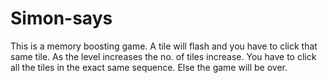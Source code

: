 # Simon-says
This is a memory boosting game.
A tile will flash and you have to click that same tile.
As the level increases the no. of tiles increase.
You have to click all the tiles in the exact same sequence.
Else the game will be over.
